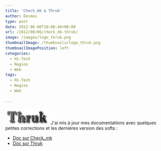 ```yaml
---
title: 'Check_mk & Thruk'
author: Deimos
type: post
date: 2012-06-06T10:00:40+00:00
url: /2012/06/06/check_mk-thruk/
image: /images/logo_thruk.png
thumbnailImage: /thumbnails/logo_thruk.png
thumbnailImagePosition: left
categories:
  - Hi-Tech
  - Nagios
  - Web
tags:
  - Hi-Tech
  - Nagios
  - Web

---
```

![Thruk_logo](/images/logo_thruk.png)
J'ai mis à jour mes documentations avec quelques petites corrections et les dernières version des softs :

  * [Doc sur Check_mk](http://wiki.deimos.fr/Check_MK_:_Collecter_facilement_des_infos_Nagios_et_%C3%A9tendez_ses_possibilit%C3%A9s)
  * [Doc sur Thruk](http://wiki.deimos.fr/Thruk_:_Une_interface_%C3%A9volu%C3%A9e_pour_Nagios_et_MKlivestatus)

&nbsp;